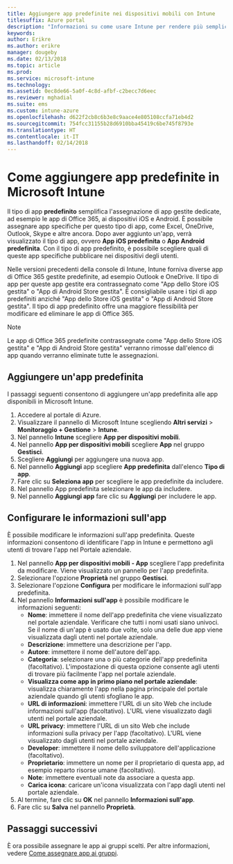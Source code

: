 ```yaml
---
title: Aggiungere app predefinite nei dispositivi mobili con Intune
titlesuffix: Azure portal
description: "Informazioni su come usare Intune per rendere più semplice l'installazione di app predefinite nei dispositivi mobili."
keywords: 
author: Erikre
ms.author: erikre
manager: dougeby
ms.date: 02/13/2018
ms.topic: article
ms.prod: 
ms.service: microsoft-intune
ms.technology: 
ms.assetid: 0ec8de66-5a0f-4c8d-afbf-c2becc7d6eec
ms.reviewer: mghadial
ms.suite: ems
ms.custom: intune-azure
ms.openlocfilehash: d622f2cb8c6b3e8c9aace4e805108ccfa71eb4d2
ms.sourcegitcommit: 754fcc31155b28d6910bba45419c6be745f8793e
ms.translationtype: HT
ms.contentlocale: it-IT
ms.lasthandoff: 02/14/2018
---
```

# <a name="how-to-add-built-in-apps-to-microsoft-intune"></a>Come aggiungere app predefinite in Microsoft Intune

Il tipo di app **predefinito** semplifica l'assegnazione di app gestite dedicate, ad esempio le app di Office 365, ai dispositivi iOS e Android. È possibile assegnare app specifiche per questo tipo di app, come Excel, OneDrive, Outlook, Skype e altre ancora. Dopo aver aggiunto un'app, verrà visualizzato il tipo di app, ovvero **App iOS predefinita** o **App Android predefinita**. Con il tipo di app predefinito, è possibile scegliere quali di queste app specifiche pubblicare nei dispositivi degli utenti.

 Nelle versioni precedenti della console di Intune, Intune forniva diverse app di Office 365 gestite predefinite, ad esempio Outlook e OneDrive. Il tipo di app per queste app gestite era contrassegnato come "App dello Store iOS gestita" o "App di Android Store gestita". È consigliabile usare i tipi di app predefiniti anziché "App dello Store iOS gestita" o "App di Android Store gestita". Il tipo di app predefinito offre una maggiore flessibilità per modificare ed eliminare le app di Office 365.

>[!NOTE]
>Le app di Office 365 predefinite contrassegnate come "App dello Store iOS gestita" e "App di Android Store gestita" verranno rimosse dall'elenco di app quando verranno eliminate tutte le assegnazioni.

## <a name="add-built-in-app"></a>Aggiungere un'app predefinita

I passaggi seguenti consentono di aggiungere un'app predefinita alle app disponibili in Microsoft Intune.
1.  Accedere al portale di Azure.
2.  Visualizzare il pannello di Microsoft Intune scegliendo **Altri servizi** > **Monitoraggio + Gestione** > **Intune**.
3.  Nel pannello **Intune** scegliere **App per dispositivi mobili**.
4.  Nel pannello **App per dispositivi mobili** scegliere **App** nel gruppo **Gestisci**.
5.  Scegliere **Aggiungi** per aggiungere una nuova app.
6.  Nel pannello **Aggiungi** app scegliere **App predefinita** dall'elenco **Tipo di app**.
7.  Fare clic su **Seleziona app** per scegliere le app predefinite da includere.
8.  Nel pannello App predefinita selezionare le app da includere.
9.  Nel pannello **Aggiungi app** fare clic su **Aggiungi** per includere le app.


## <a name="configure-app-information"></a>Configurare le informazioni sull'app

È possibile modificare le informazioni sull'app predefinita. Queste informazioni consentono di identificare l'app in Intune e permettono agli utenti di trovare l'app nel Portale aziendale.
1.  Nel pannello **App per dispositivi mobili - App** scegliere l'app predefinita da modificare. Viene visualizzato un pannello per l'app predefinita.
2.  Selezionare l'opzione **Proprietà** nel gruppo **Gestisci**.
3.  Selezionare l'opzione **Configura** per modificare le informazioni sull'app predefinita.
4.  Nel pannello **Informazioni sull'app** è possibile modificare le informazioni seguenti:
    -   **Nome**: immettere il nome dell'app predefinita che viene visualizzato nel portale aziendale. Verificare che tutti i nomi usati siano univoci. Se il nome di un'app è usato due volte, solo una delle due app viene visualizzata dagli utenti nel portale aziendale.
    -   **Descrizione**: immettere una descrizione per l'app. 
    -   **Autore**: immettere il nome dell'autore dell'app.
    -   **Categoria**: selezionare una o più categorie dell'app predefinita (facoltativo). L'impostazione di questa opzione consente agli utenti di trovare più facilmente l'app nel portale aziendale.
    -   **Visualizza come app in primo piano nel portale aziendale**: visualizza chiaramente l'app nella pagina principale del portale aziendale quando gli utenti sfogliano le app.
    -   **URL di informazioni**: immettere l'URL di un sito Web che include informazioni sull'app (facoltativo). L'URL viene visualizzato dagli utenti nel portale aziendale.
    -   **URL privacy**: immettere l'URL di un sito Web che include informazioni sulla privacy per l'app (facoltativo). L'URL viene visualizzato dagli utenti nel portale aziendale.
    -   **Developer**: immettere il nome dello sviluppatore dell'applicazione (facoltativo).
    -   **Proprietario**: immettere un nome per il proprietario di questa app, ad esempio reparto risorse umane (facoltativo).
    -   **Note**: immettere eventuali note da associare a questa app.
    -   **Carica icona**: caricare un'icona visualizzata con l'app dagli utenti nel portale aziendale.
3.  Al termine, fare clic su **OK** nel pannello **Informazioni sull'app**.
4.  Fare clic su **Salva** nel pannello **Proprietà**.

## <a name="next-steps"></a>Passaggi successivi

È ora possibile assegnare le app ai gruppi scelti. Per altre informazioni, vedere [Come assegnare app ai gruppi](apps-deploy.md).
